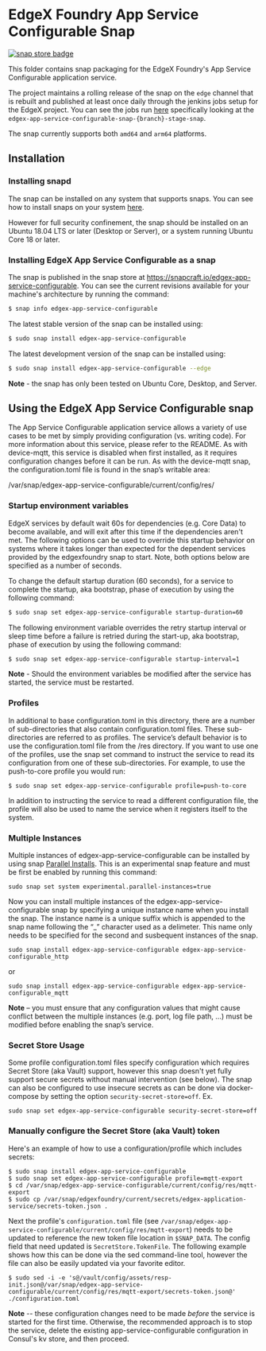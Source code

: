 # EdgeX Foundry App Service Configurable Snap
[![snap store badge](https://raw.githubusercontent.com/snapcore/snap-store-badges/master/EN/%5BEN%5D-snap-store-black-uneditable.png)](https://snapcraft.io/edgex-app-service-configurable)

This folder contains snap packaging for the EdgeX Foundry's App Service Configurable application service.

The project maintains a rolling release of the snap on the `edge` channel that is rebuilt and published at least once daily through the jenkins jobs setup for the EdgeX project. You can see the jobs run [here](https://jenkins.edgexfoundry.org/view/Snap/) specifically looking at the `edgex-app-service-configurable-snap-{branch}-stage-snap`.

The snap currently supports both `amd64` and `arm64` platforms.

## Installation

### Installing snapd
The snap can be installed on any system that supports snaps. You can see how to install 
snaps on your system [here](https://snapcraft.io/docs/installing-snapd/6735).

However for full security confinement, the snap should be installed on an 
Ubuntu 18.04 LTS or later (Desktop or Server), or a system running Ubuntu Core 18 or later.

### Installing EdgeX App Service Configurable as a snap
The snap is published in the snap store at https://snapcraft.io/edgex-app-service-configurable.
You can see the current revisions available for your machine's architecture by running the command:

```bash
$ snap info edgex-app-service-configurable
```

The latest stable version of the snap can be installed using:

```bash
$ sudo snap install edgex-app-service-configurable
```

The latest development version of the snap can be installed using:

```bash
$ sudo snap install edgex-app-service-configurable --edge
```

**Note** - the snap has only been tested on Ubuntu Core, Desktop, and Server.

## Using the EdgeX App Service Configurable snap

The App Service Configurable application service allows a variety of use cases to be met by simply providing configuration (vs. writing code). For more information about this service, please refer to the README. As with device-mqtt, this service is disabled when first installed, as it requires configuration changes before it can be run. As with the device-mqtt snap, the configuration.toml file is found in the snap’s writable area:


/var/snap/edgex-app-service-configurable/current/config/res/

### Startup environment variables

EdgeX services by default wait 60s for dependencies (e.g. Core Data) to become available, and will exit after this time if the dependencies aren't met. The following options can be used to override this startup behavior on systems where it takes longer than expected for the dependent services provided by the edgexfoundry snap to start. Note, both options below are specified as a number of seconds.
    
To change the default startup duration (60 seconds), for a service to complete the startup, aka bootstrap, phase of execution by using the following command:

```bash
$ sudo snap set edgex-app-service-configurable startup-duration=60
```

The following environment variable overrides the retry startup interval or sleep time before a failure is retried during the start-up, aka bootstrap, phase of execution by using the following command:

```bash
$ sudo snap set edgex-app-service-configurable startup-interval=1
```

**Note** - Should the environment variables be modified after the service has started, the service must be restarted.

### Profiles
In additional to base configuration.toml in this directory, there are a number of sub-directories that also contain configuration.toml files. These sub-directories are referred to as profiles. The service’s default behavior is to use the configuration.toml file from the /res directory. If you want to use one of the profiles, use the snap set command to instruct the service to read its configuration from one of these sub-directories. For example, to use the push-to-core profile you would run:
```
$ sudo snap set edgex-app-service-configurable profile=push-to-core
```
In addition to instructing the service to read a different configuration file, the profile will also be used to name the service when it registers itself to the system.

### Multiple Instances
Multiple instances of edgex-app-service-configurable can be installed by using snap [Parallel Installs](https://snapcraft.io/docs/parallel-installs). This is an experimental snap feature and must be first be enabled by running this command:
```
sudo snap set system experimental.parallel-instances=true
```
Now you can install multiple instances of the edgex-app-service-configurable snap by specifying a unique instance name when you install the snap. The instance name is a unique suffix which is appended to the snap name following the “_” character used as a delimeter. This name only needs to be specified for the second and susbequent instances of the snap.
```
sudo snap install edgex-app-service-configurable edgex-app-service-configurable_http
```
or
```
sudo snap install edgex-app-service-configurable edgex-app-service-configurable_mqtt
```
**Note** – you must ensure that any configuration values that might cause conflict between the multiple instances (e.g. port, log file path, …) must be modified before enabling the snap’s service.

### Secret Store Usage
Some profile configuration.toml files specify configuration which requires Secret Store (aka Vault) support, however this snap doesn't yet fully support secure secrets without manual intervention (see below). The snap can also be configured to use insecure secrets as can be done via docker-compose by setting the option ```security-secret-store=off```. Ex.

```
sudo snap set edgex-app-service-configurable security-secret-store=off
```

### Manually configure the Secret Store (aka Vault) token
Here's an example of how to use a configuration/profile which includes secrets:

```
$ sudo snap install edgex-app-service-configurable
$ sudo snap set edgex-app-service-configurable profile=mqtt-export
$ cd /var/snap/edgex-app-service-configurable/current/config/res/mqtt-export
$ sudo cp /var/snap/edgexfoundry/current/secrets/edgex-application-service/secrets-token.json .
```

Next the profile's ```configuration.toml``` file (see ```/var/snap/edgex-app-service-configurable/current/config/res/mqtt-export```) needs to be updated to reference the new token file location in ```$SNAP_DATA```. The config field that need updated is ```SecretStore.TokenFile```. The following example shows how this can be done via the sed command-line tool, however the file can also be easily updated via your favorite editor.


```
$ sudo sed -i -e 's@/vault/config/assets/resp-init.json@/var/snap/edgex-app-service-configurable/current/config/res/mqtt-export/secrets-token.json@' ./configuration.toml
```

**Note** -- these configuration changes need to be made *before* the service is started for the first time. Otherwise, the recommended approach is to stop the service, delete the existing app-service-configurable configuration in Consul's kv store, and then proceed.
